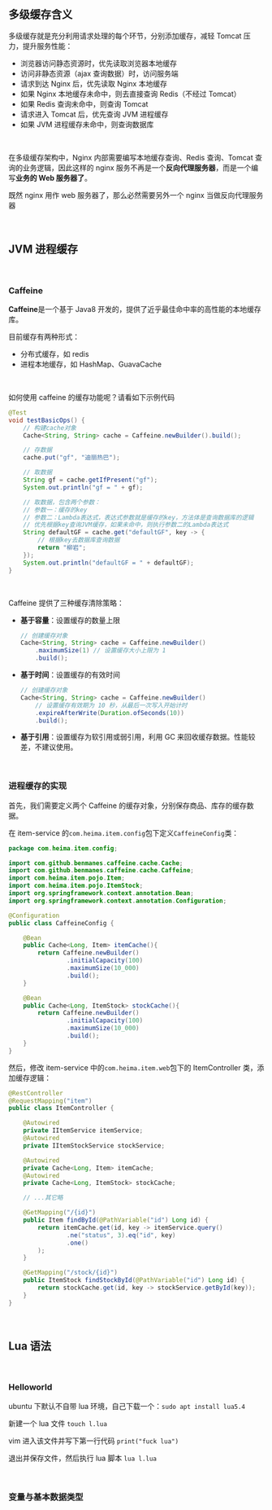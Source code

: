 ## 多级缓存含义

多级缓存就是充分利用请求处理的每个环节，分别添加缓存，减轻 Tomcat 压力，提升服务性能：

- 浏览器访问静态资源时，优先读取浏览器本地缓存
- 访问非静态资源（ajax 查询数据）时，访问服务端
- 请求到达 Nginx 后，优先读取 Nginx 本地缓存
- 如果 Nginx 本地缓存未命中，则去直接查询 Redis（不经过 Tomcat）
- 如果 Redis 查询未命中，则查询 Tomcat
- 请求进入 Tomcat 后，优先查询 JVM 进程缓存
- 如果 JVM 进程缓存未命中，则查询数据库

<br>

在多级缓存架构中，Nginx 内部需要编写本地缓存查询、Redis 查询、Tomcat 查询的业务逻辑，因此这样的 nginx 服务不再是一个**反向代理服务器**，而是一个编写**业务的 Web 服务器了**。

既然 nginx 用作 web 服务器了，那么必然需要另外一个 nginx 当做反向代理服务器

<br>

## JVM 进程缓存

<br>

### Caffeine

**Caffeine**是一个基于 Java8 开发的，提供了近乎最佳命中率的高性能的本地缓存库。

目前缓存有两种形式：

- 分布式缓存，如 redis
- 进程本地缓存，如 HashMap、GuavaCache

<br>

如何使用 caffeine 的缓存功能呢？请看如下示例代码

```java
@Test
void testBasicOps() {
    // 构建cache对象
    Cache<String, String> cache = Caffeine.newBuilder().build();

    // 存数据
    cache.put("gf", "迪丽热巴");

    // 取数据
    String gf = cache.getIfPresent("gf");
    System.out.println("gf = " + gf);

    // 取数据，包含两个参数：
    // 参数一：缓存的key
    // 参数二：Lambda表达式，表达式参数就是缓存的key，方法体是查询数据库的逻辑
    // 优先根据key查询JVM缓存，如果未命中，则执行参数二的Lambda表达式
    String defaultGF = cache.get("defaultGF", key -> {
        // 根据key去数据库查询数据
        return "柳岩";
    });
    System.out.println("defaultGF = " + defaultGF);
}
```

<br>

Caffeine 提供了三种缓存清除策略：

- **基于容量**：设置缓存的数量上限

  ```java
  // 创建缓存对象
  Cache<String, String> cache = Caffeine.newBuilder()
      .maximumSize(1) // 设置缓存大小上限为 1
      .build();
  ```

- **基于时间**：设置缓存的有效时间

  ```java
  // 创建缓存对象
  Cache<String, String> cache = Caffeine.newBuilder()
      // 设置缓存有效期为 10 秒，从最后一次写入开始计时
      .expireAfterWrite(Duration.ofSeconds(10))
      .build();

  ```

- **基于引用**：设置缓存为软引用或弱引用，利用 GC 来回收缓存数据。性能较差，不建议使用。

<br>

### 进程缓存的实现

首先，我们需要定义两个 Caffeine 的缓存对象，分别保存商品、库存的缓存数据。

在 item-service 的`com.heima.item.config`包下定义`CaffeineConfig`类：

```java
package com.heima.item.config;

import com.github.benmanes.caffeine.cache.Cache;
import com.github.benmanes.caffeine.cache.Caffeine;
import com.heima.item.pojo.Item;
import com.heima.item.pojo.ItemStock;
import org.springframework.context.annotation.Bean;
import org.springframework.context.annotation.Configuration;

@Configuration
public class CaffeineConfig {

    @Bean
    public Cache<Long, Item> itemCache(){
        return Caffeine.newBuilder()
                .initialCapacity(100)
                .maximumSize(10_000)
                .build();
    }

    @Bean
    public Cache<Long, ItemStock> stockCache(){
        return Caffeine.newBuilder()
                .initialCapacity(100)
                .maximumSize(10_000)
                .build();
    }
}
```

然后，修改 item-service 中的`com.heima.item.web`包下的 ItemController 类，添加缓存逻辑：

```java
@RestController
@RequestMapping("item")
public class ItemController {

    @Autowired
    private IItemService itemService;
    @Autowired
    private IItemStockService stockService;

    @Autowired
    private Cache<Long, Item> itemCache;
    @Autowired
    private Cache<Long, ItemStock> stockCache;

    // ...其它略

    @GetMapping("/{id}")
    public Item findById(@PathVariable("id") Long id) {
        return itemCache.get(id, key -> itemService.query()
                .ne("status", 3).eq("id", key)
                .one()
        );
    }

    @GetMapping("/stock/{id}")
    public ItemStock findStockById(@PathVariable("id") Long id) {
        return stockCache.get(id, key -> stockService.getById(key));
    }
}
```

<br>

## Lua 语法

<br>

### Helloworld

ubuntu 下默认不自带 lua 环境，自己下载一个：`sudo apt install lua5.4`

新建一个 lua 文件 `touch l.lua`

vim 进入该文件并写下第一行代码 `print("fuck lua")`

退出并保存文件，然后执行 lua 脚本 `lua l.lua`

<br>

### 变量与基本数据类型
